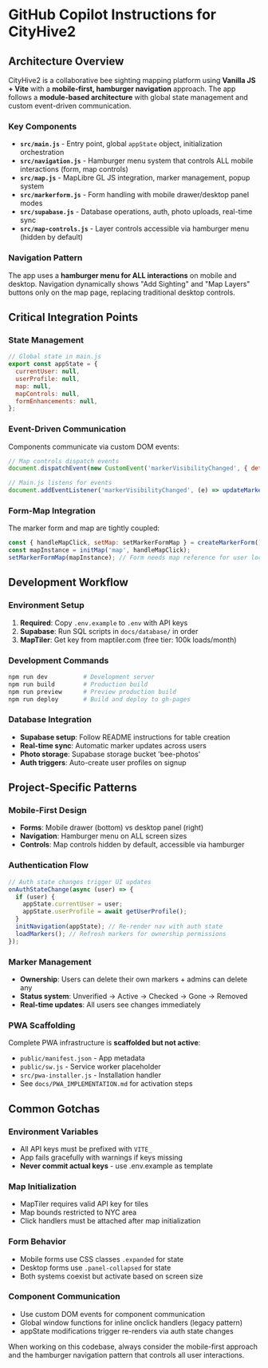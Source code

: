 # GitHub Copilot Instructions for CityHive2

## Architecture Overview

CityHive2 is a collaborative bee sighting mapping platform using **Vanilla JS + Vite** with a **mobile-first, hamburger navigation** approach. The app follows a **module-based architecture** with global state management and custom event-driven communication.

### Key Components
- **`src/main.js`** - Entry point, global `appState` object, initialization orchestration
- **`src/navigation.js`** - Hamburger menu system that controls ALL mobile interactions (form, map controls)
- **`src/map.js`** - MapLibre GL JS integration, marker management, popup system
- **`src/markerform.js`** - Form handling with mobile drawer/desktop panel modes
- **`src/supabase.js`** - Database operations, auth, photo uploads, real-time sync
- **`src/map-controls.js`** - Layer controls accessible via hamburger menu (hidden by default)

### Navigation Pattern
The app uses a **hamburger menu for ALL interactions** on mobile and desktop. Navigation dynamically shows "Add Sighting" and "Map Layers" buttons only on the map page, replacing traditional desktop controls.

## Critical Integration Points

### State Management
```javascript
// Global state in main.js
export const appState = {
  currentUser: null,
  userProfile: null,
  map: null,
  mapControls: null,
  formEnhancements: null,
};
```

### Event-Driven Communication
Components communicate via custom DOM events:
```javascript
// Map controls dispatch events
document.dispatchEvent(new CustomEvent('markerVisibilityChanged', { detail: this.layers.markers }));

// Main.js listens for events
document.addEventListener('markerVisibilityChanged', (e) => updateMarkerVisibility(e.detail));
```

### Form-Map Integration
The marker form and map are tightly coupled:
```javascript
const { handleMapClick, setMap: setMarkerFormMap } = createMarkerForm();
const mapInstance = initMap('map', handleMapClick);
setMarkerFormMap(mapInstance); // Form needs map reference for user location
```

## Development Workflow

### Environment Setup
1. **Required**: Copy `.env.example` to `.env` with API keys
2. **Supabase**: Run SQL scripts in `docs/database/` in order
3. **MapTiler**: Get key from maptiler.com (free tier: 100k loads/month)

### Development Commands
```bash
npm run dev          # Development server
npm run build        # Production build
npm run preview      # Preview production build
npm run deploy       # Build and deploy to gh-pages
```

### Database Integration
- **Supabase setup**: Follow README instructions for table creation
- **Real-time sync**: Automatic marker updates across users
- **Photo storage**: Supabase storage bucket 'bee-photos'
- **Auth triggers**: Auto-create user profiles on signup

## Project-Specific Patterns

### Mobile-First Design
- **Forms**: Mobile drawer (bottom) vs desktop panel (right)
- **Navigation**: Hamburger menu on ALL screen sizes
- **Controls**: Map controls hidden by default, accessible via hamburger

### Authentication Flow
```javascript
// Auth state changes trigger UI updates
onAuthStateChange(async (user) => {
  if (user) {
    appState.currentUser = user;
    appState.userProfile = await getUserProfile();
  }
  initNavigation(appState); // Re-render nav with auth state
  loadMarkers(); // Refresh markers for ownership permissions
});
```

### Marker Management
- **Ownership**: Users can delete their own markers + admins can delete any
- **Status system**: Unverified → Active → Checked → Gone → Removed
- **Real-time updates**: All users see changes immediately

### PWA Scaffolding
Complete PWA infrastructure is **scaffolded but not active**:
- `public/manifest.json` - App metadata
- `public/sw.js` - Service worker placeholder
- `src/pwa-installer.js` - Installation handler
- See `docs/PWA_IMPLEMENTATION.md` for activation steps

## Common Gotchas

### Environment Variables
- All API keys must be prefixed with `VITE_`
- App fails gracefully with warnings if keys missing
- **Never commit actual keys** - use .env.example as template

### Map Initialization
- MapTiler requires valid API key for tiles
- Map bounds restricted to NYC area
- Click handlers must be attached after map initialization

### Form Behavior
- Mobile forms use CSS classes `.expanded` for state
- Desktop forms use `.panel-collapsed` for state
- Both systems coexist but activate based on screen size

### Component Communication
- Use custom DOM events for component communication
- Global window functions for inline onclick handlers (legacy pattern)
- appState modifications trigger re-renders via auth state changes

When working on this codebase, always consider the mobile-first approach and the hamburger navigation pattern that controls all user interactions.
